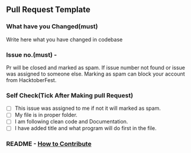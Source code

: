 ## Pull Request Template

### What have you Changed(must)

Write here what you have changed in codebase

### Issue no.(must) - #

Pr will be closed and marked as spam. If issue number not found or issue was assigned to someone else. 
Marking as spam can block your account from HacktoberFest.
### Self Check(Tick After Making pull Request)

- [ ] This issue was assigned to me if not it will marked as spam.
- [ ] My file is in proper folder.
- [ ] I am following clean code and Documentation.
- [ ] I have added title and what program will do first in the file.

### README - [How to Contribute](https://github.com/div-bargali/Data-Structures-and-Algorithms/blob/main/CONTRIBUTING.md)
